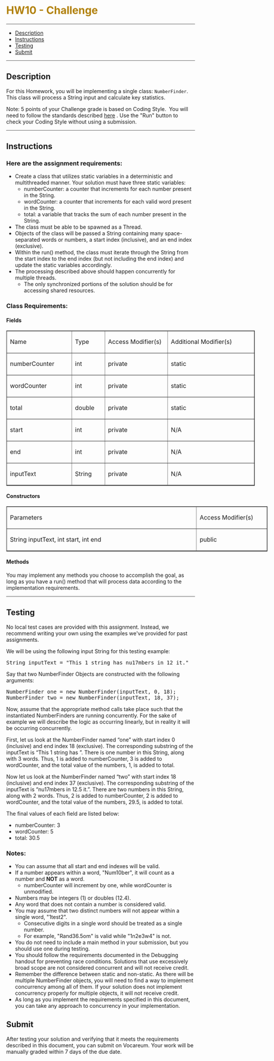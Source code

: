 <html lang="en">

<head>
	<meta charset="utf-8">
	<meta http-equiv="x-ua-compatible" content="ie=edge">
	<title>Basic Page - No Banner</title>
	<meta name="description" content="">
	<meta name="viewport" content="width=device-width, initial-scale=1.0">
</head>

<body class="content layout-2" role="document">
<div class="container-fluid"><main>
<div class="row">
<div class="container-fluid"><main>
<div class="row">
<div class="container-fluid"><main>
<div class="row">
<div class="container-fluid"><main>
<div class="row">
<div class="container-fluid"><main>
<div class="row">
<div class="container-fluid"><main>
<div class="row">
<div class="container-fluid"><main>
<div class="row">
<div class="container-fluid"><main>
<div class="row">
<div class="container-fluid"><main>
<div class="row">
<div class="container-fluid"><main>
<div class="row">
<div class="col-xs-12 col-sm-offset-2 col-sm-8">
<h1 style="color: #b1810b; text-align: left;">HW10 - Challenge</h1>
<hr style="width: 100%; height: auto; color: #ffffff; border: 1px inset #cccccc;" />
<p></p>
<ul>
<li><a href="#1">Description</a></li>
<li><a href="#2">Instructions</a></li>
<li><a href="#3" style="background-color: #ffffff;">Testing</a></li>
<li><a href="#4">Submit</a></li>
</ul>
<hr style="width: 100%; height: auto; color: #ffffff; border: 1px inset #cccccc;" />
<h2 id="1">Description</h2>
<p>For this Homework, you will be implementing a single class: <code>NumberFinder</code>. This class will process a String input and calculate key statistics.&nbsp;</p>
<p></p>
<p>Note: 5 points of your Challenge grade is based on Coding Style.&nbsp; You will need to follow the standards described <a href="https://purdue.brightspace.com/d2l/le/content/307113/viewContent/6356290/View" target="_blank">here</a>&nbsp;. Use the "Run" button to check your Coding Style without using a submission.&nbsp;</p>
<hr style="width: 100%; height: auto; color: #ffffff; border: 1px inset #cccccc;" />
<h2 id="2">Instructions</h2>
<h3>Here are the assignment requirements:&nbsp;</h3>
<ul>
<li>Create a class that utilizes static variables in a deterministic and multithreaded manner. Your solution must have three static variables:&nbsp;
<ul>
<li>numberCounter: a counter that increments for each number present in the String.</li>
<li>wordCounter: a counter that increments for each valid word present in the String.</li>
<li>total: a variable that tracks the sum of each number present in the String.&nbsp;</li>
</ul>
</li>
<li>The class must be able to be spawned as a Thread.</li>
<li>Objects of the class will be passed a String containing many space-separated words or numbers, a start index (inclusive), and an end index (exclusive).</li>
<li>Within the run() method, the class must iterate through the String from the start index to the end index (but not including the end index) and update the static variables accordingly.&nbsp;</li>
<li>The processing described above should happen concurrently for multiple threads.&nbsp;
<ul>
<li>The only synchronized portions of the solution should be for accessing shared resources.&nbsp;</li>
</ul>
</li>
</ul>
<p></p>
<h3>Class Requirements:&nbsp;</h3>
<h4>Fields</h4>
<table border="1px" style="margin-left: auto; margin-right: auto; width: 666px;">
<tbody>
<tr>
<td style="width: 167.778px;">
<p>Name</p>
</td>
<td style="width: 76.6667px;">
<p>Type</p>
</td>
<td style="width: 170px;">
<p>Access Modifier(s)</p>
</td>
<td style="width: 250px;">
<p>Additional Modifier(s)</p>
</td>
</tr>
<tr>
<td style="width: 167.778px;">
<p>numberCounter</p>
</td>
<td style="width: 76.6667px;">
<p>int</p>
</td>
<td style="width: 170px;">
<p>private</p>
</td>
<td style="width: 250px;">
<p>static</p>
</td>
</tr>
<tr>
<td style="width: 167.778px;">
<p>wordCounter</p>
</td>
<td style="width: 76.6667px;">
<p>int</p>
</td>
<td style="width: 170px;">
<p>private</p>
</td>
<td style="width: 250px;">
<p>static</p>
</td>
</tr>
<tr>
<td style="width: 167.778px;">
<p>total</p>
</td>
<td style="width: 76.6667px;">
<p>double</p>
</td>
<td style="width: 170px;">
<p>private</p>
</td>
<td style="width: 250px;">
<p>static</p>
</td>
</tr>
<tr>
<td style="width: 167.778px;">
<p>start</p>
</td>
<td style="width: 76.6667px;">
<p>int</p>
</td>
<td style="width: 170px;">
<p>private</p>
</td>
<td style="width: 250px;">
<p>N/A</p>
</td>
</tr>
<tr>
<td style="width: 167.778px;">
<p>end</p>
</td>
<td style="width: 76.6667px;">
<p>int</p>
</td>
<td style="width: 170px;">
<p>private</p>
</td>
<td style="width: 250px;">
<p>N/A</p>
</td>
</tr>
<tr>
<td style="width: 167.778px;">
<p>inputText</p>
</td>
<td style="width: 76.6667px;">
<p>String</p>
</td>
<td style="width: 170px;">
<p>private</p>
</td>
<td style="width: 250px;">
<p>N/A</p>
</td>
</tr>
</tbody>
</table>
<p></p>
<h4>Constructors</h4>
<table border="1px" style="margin-left: auto; margin-right: auto; width: 700px;">
<tbody>
<tr>
<td colspan="1" rowspan="1" style="width: 521px;">
<p>Parameters</p>
</td>
<td colspan="1" rowspan="1" style="width: 178px;">
<p>Access Modifier(s)</p>
</td>
</tr>
<tr>
<td colspan="1" rowspan="1" style="width: 521px;">
<p>String inputText, int start, int end</p>
</td>
<td colspan="1" rowspan="1" style="width: 178px;">
<p>public</p>
</td>
</tr>
</tbody>
</table>
<p></p>
<h4>Methods</h4>
<p>You may implement any methods you choose to accomplish the goal, as long as you have a run() method that will process data according to the implementation requirements.&nbsp;</p>
<hr style="width: 100%; height: auto; color: #ffffff; border: 1px inset #cccccc;" />
<h2 id="3">Testing</h2>
<p>No local test cases are provided with this assignment. Instead, we recommend writing your own using the examples we've provided for past assignments.&nbsp;</p>
<p></p>
<p>We will be using the following input String for this testing example:</p>
<p></p>
<p></p>
<pre>String inputText = "This 1 string has nu17mbers in 12 it."</pre>
<p></p>
<p>Say that two NumberFinder Objects are constructed with the following arguments:</p>
<p></p>
<pre>NumberFinder one = new NumberFinder(inputText, 0, 18);<br />NumberFinder two = new NumberFinder(inputText, 18, 37);</pre>
<p></p>
<p>Now, assume that the appropriate method calls take place such that the instantiated NumberFinders are running concurrently. For the sake of example we will describe the logic as occurring linearly, but in reality it will be occurring concurrently.</p>
<p></p>
<p></p>
<p>First, let us look at the NumberFinder named &ldquo;one&rdquo; with start index 0 (inclusive) and end index 18 (exclusive). The corresponding substring of the inputText is &ldquo;This 1 string has &rdquo;. There is one number in this String, along with 3 words. Thus, 1 is added to numberCounter, 3 is added to wordCounter, and the total value of the numbers, 1, is added to total.&nbsp;</p>
<p></p>
<p>Now let us look at the NumberFinder named &ldquo;two&rdquo; with start index 18 (inclusive) and end index 37 (exclusive). The corresponding substring of the inputText is &ldquo;nu17mbers in 12.5 it.&rdquo;. There are two numbers in this String, along with 2 words. Thus, 2 is added to numberCounter, 2 is added to wordCounter, and the total value of the numbers, 29.5, is added to total.&nbsp;</p>
<p></p>
<p>The final values of each field are listed below:&nbsp;</p>
<ul>
<li>numberCounter: 3</li>
<li>wordCounter: 5</li>
<li>total: 30.5</li>
</ul>
<p></p>
<h3>Notes:&nbsp;</h3>
<ul>
<li>You can assume that all start and end indexes will be valid.&nbsp;</li>
<li>If a number appears within a word, "Num10ber", it will count as a number and <strong>NOT</strong> as a word.&nbsp;
<ul>
<li>numberCounter will increment by one, while wordCounter is unmodified.&nbsp;</li>
</ul>
</li>
<li>Numbers may be integers (1) or doubles (12.4).&nbsp;</li>
<li>Any word that does not contain a number is considered valid.&nbsp;</li>
<li>You may assume that two distinct numbers will not appear within a single word, "1test2".&nbsp;
<ul>
<li>Consecutive digits in a single word should be treated as a single number.&nbsp;</li>
<li>For example, "Rand36.5om" is valid while "1n2e3w4" is not.&nbsp;</li>
</ul>
</li>
<li>You do not need to include a main method in your submission, but you should use one during testing.&nbsp;</li>
<li>You should follow the requirements documented in the Debugging handout for preventing race conditions. Solutions that use excessively broad scope are not considered concurrent and will not receive credit.&nbsp;</li>
<li>Remember the difference between static and non-static. As there will be multiple NumberFinder objects, you will need to find a way to implement concurrency among all of them. If your solution does not implement concurrency properly for multiple objects, it will not receive credit.&nbsp;</li>
<li>As long as you implement the requirements specified in this document, you can take any approach to concurrency in your implementation.&nbsp;</li>
</ul>
<h2 id="4">Submit</h2>
<p>After testing your solution and verifying that it meets the requirements described in this document, you can submit on Vocareum. Your work will be manually graded within 7 days of the due date.&nbsp;</p>
</div>
</div>
<footer></footer></main></div>
</body>

</html>
